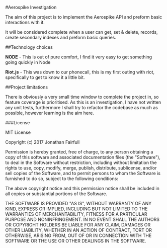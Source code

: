 #Aerospike Investigation

The aim of this project is to implement the Aerospike API and preform
basic interactions with it.

It will be considered complete when a user can get, set & delete, records,
create secondary indexes and preform basic queries.

##Technology choices

**NODE** - This is out of pure comfort, I find it very easy to get
something going quickly in Node

**Riot.js** - This was down to our phonecall, this is my first outing
with riot, specifically to get to know it a little bit.


##Project limitations

There is obviously a very small time window to complete the project in,
so feature coverage is prioritised. As this is an investigation, I
have not written any unit tests, furthermore I shall try to refactor
the codebase as much as possible, however learning is the aim here. 


###License

MIT License

Copyright (c) 2017 Jonathan Fairfull

Permission is hereby granted, free of charge, to any person obtaining a copy
of this software and associated documentation files (the "Software"), to deal
in the Software without restriction, including without limitation the rights
to use, copy, modify, merge, publish, distribute, sublicense, and/or sell
copies of the Software, and to permit persons to whom the Software is
furnished to do so, subject to the following conditions:

The above copyright notice and this permission notice shall be included in all
copies or substantial portions of the Software.

THE SOFTWARE IS PROVIDED "AS IS", WITHOUT WARRANTY OF ANY KIND, EXPRESS OR
IMPLIED, INCLUDING BUT NOT LIMITED TO THE WARRANTIES OF MERCHANTABILITY,
FITNESS FOR A PARTICULAR PURPOSE AND NONINFRINGEMENT. IN NO EVENT SHALL THE
AUTHORS OR COPYRIGHT HOLDERS BE LIABLE FOR ANY CLAIM, DAMAGES OR OTHER
LIABILITY, WHETHER IN AN ACTION OF CONTRACT, TORT OR OTHERWISE, ARISING FROM,
OUT OF OR IN CONNECTION WITH THE SOFTWARE OR THE USE OR OTHER DEALINGS IN THE
SOFTWARE.
